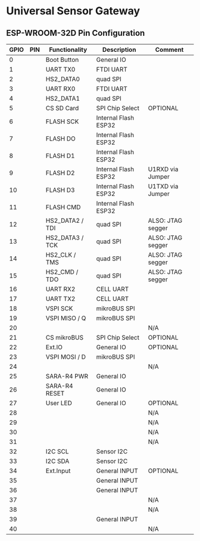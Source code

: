 # Universal Sensor Gateway

## ESP-WROOM-32D Pin Configuration

GPIO | PIN | Functionality | Description | Comment
--|--|--|--|--
0 || Boot Button | General IO |  
1 || UART TX0    | FTDI UART | 
2 || HS2_DATA0   | quad SPI | 
3 || UART RX0    | FTDI UART | 
4 || HS2_DATA1   | quad SPI | 
5 || CS SD Card  | SPI Chip Select | OPTIONAL
6 || FLASH SCK   | Internal Flash ESP32 | 
7 || FLASH DO    | Internal Flash ESP32 | 
8 || FLASH D1    | Internal Flash ESP32 | 
9 || FLASH D2    | Internal Flash ESP32 | U1RXD via Jumper
10 || FLASH D3   | Internal Flash ESP32 | U1TXD via Jumper
11 |  | FLASH CMD | Internal Flash ESP32
12 |  | HS2_DATA2 / TDI | quad SPI | ALSO: JTAG segger
13 |  | HS2_DATA3 / TCK | quad SPI | ALSO: JTAG segger
14 |  | HS2_CLK / TMS | quad SPI | ALSO: JTAG segger
15 |  | HS2_CMD / TDO | quad SPI | ALSO: JTAG segger
16 |  | UART RX2 | CELL UART |
17 |  | UART TX2 | CELL UART |
18 |  | VSPI SCK | mikroBUS SPI |
19 |  | VSPI MISO / Q | mikroBUS SPI |
20 |  |  |  | N/A
21 |  | CS mikroBUS | SPI Chip Select | OPTIONAL
22 |  | Ext.IO | General IO | OPTIONAL
23 |  | VSPI MOSI / D | mikroBUS SPI |
24 |  |  |  | N/A
25 |  | SARA-R4 PWR | General IO |
26 |  | SARA-R4 RESET | General IO |
27 |  | User LED | General IO | OPTIONAL
28 |  |  |  | N/A
29 |  |  |  | N/A
30 |  |  |  | N/A
31 |  |  |  | N/A
32 |  | I2C SCL | Sensor I2C |
33 |  | I2C SDA | Sensor I2C |
34 |  | Ext.Input | General INPUT | OPTIONAL
35 |  |  | General INPUT |
36 |  |  | General INPUT |
37 |  |  |  | N/A
38 |  |  |  | N/A
39 |  |  | General INPUT |
40 |  |  |  | N/A